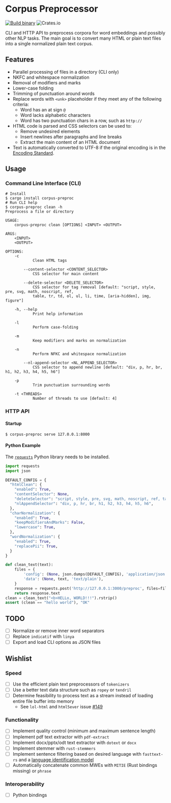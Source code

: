 # Corpus Preprocessor

[![Build binary](https://github.com/dosjorge/corpus-preproc/actions/workflows/release.yml/badge.svg)](https://github.com/dosjorge/corpus-preproc/actions/workflows/release.yml)
![Crates.io](https://img.shields.io/crates/v/corpus-preproc)

CLI and HTTP API to preprocess corpora for word embeddings and possibly other NLP tasks. The main goal is to convert
many HTML or plain text files into a single normalized plain text corpus.


## Features
- Parallel processing of files in a directory (CLI only)
- NKFC and whitespace normalization
- Removal of modifiers and marks
- Lower-case folding
- Trimming of punctuation around words
- Replace words with `<unk>` placeholder if they meet any of the following criteria:
  - Word has an at sign `@`
  - Word lacks alphabetic characters
  - Word has two punctuation chars in a row, such as `http://`
- HTML code is parsed and CSS selectors can be used to:
  - Remove undesired elements
  - Insert newlines after paragraphs and line breaks
  - Extract the main content of an HTML document
- Text is automatically converted to UTF-8 if the original encoding is in the
  [Encoding Standard](https://encoding.spec.whatwg.org/#names-and-labels).

## Usage
### Command Line Interface (CLI)
```console
# Install
$ cargo install corpus-preproc
# Run CLI help
$ corpus-preproc clean -h
Preprocess a file or directory

USAGE:
    corpus-preproc clean [OPTIONS] <INPUT> <OUTPUT>

ARGS:
    <INPUT>     
    <OUTPUT>    

OPTIONS:
    -c
            Clean HTML tags

        --content-selector <CONTENT_SELECTOR>
            CSS selector for main content

        --delete-selector <DELETE_SELECTOR>
            CSS selector for tag removal [default: "script, style, pre, svg, math, noscript, ref,
            table, tr, td, ol, ul, li, time, [aria-hidden], img, figure"]

    -h, --help
            Print help information

    -l
            Perform case-folding

    -m
            Keep modifiers and marks on normalization

    -n
            Perform NFKC and whitespace normalization

        --nl-append-selector <NL_APPEND_SELECTOR>
            CSS selector to append newline [default: "div, p, hr, br, h1, h2, h3, h4, h5, h6"]

    -p
            Trim punctuation surrounding words

    -t <THREADS>
            Number of threads to use [default: 4]
```
### HTTP API

#### Startup
```console
$ corpus-preproc serve 127.0.0.1:8000
```
#### Python Example
The [`requests`](https://docs.python-requests.org/en/latest/user/install/) Python library needs to be installed.
```python
import requests
import json

DEFAULT_CONFIG = {
  "htmlClean": {
    "enabled": True,
    "contentSelector": None,
    "deleteSelector": "script, style, pre, svg, math, noscript, ref, table, tr, td, ol, ul, li, time, [aria-hidden], img, figure",
    "nlAppendSelector": "div, p, hr, br, h1, h2, h3, h4, h5, h6",
  },
  "charNormalization": {
    "enabled": True,
    "keepModifiersAndMarks": False,
    "lowercase": True,
  },
  "wordNormalization": {
    "enabled": True,
    "replacePii": True,
  }
}

def clean_text(text):
    files = {
        'config': (None, json.dumps(DEFAULT_CONFIG), 'application/json'), # optional
        'data': (None, text, 'text/plain'),
    }
    response = requests.post('http://127.0.0.1:3000/preproc', files=files)
    return response.text
clean = clean_text("<b>HELLo, WORLD!!!").rstrip()
assert (clean == "hello world"), "OK"
```

## TODO
- [ ] Normalize or remove inner word separators
- [ ] Replace `indicatif` with `linya`
- [ ] Export and load CLI options as JSON files
## Wishlist
### Speed
- [ ] Use the efficient plain text preprocessors of `tokenizers`
- [ ] Use a better text data structure such as `ropey` or `tendril`
- [ ] Determine feasibility to process text as a stream instead of loading entire file buffer into memory
  - See `lol-html` and `html5ever` issue [#149](https://github.com/servo/html5ever/issues/149)
### Functionality
- [ ] Implement quality control (minimum and maximum sentence length)
- [ ] Implement pdf text extractor with `pdf-extract`
- [ ] Implement docx/pptx/odt text extractor with `dotext` or `docx`
- [ ] Implement stemmer with `rust-stemmers`
- [ ] Implement sentence filtering based on desired language with `fasttext-rs` and a
      [language identification model](https://fasttext.cc/blog/2017/10/02/blog-post.html)
- [ ] Automatically concatenate common MWEs with `MITIE` (Rust bindings missing) or `phrase`
### Interoperability
- [ ] Python bindings